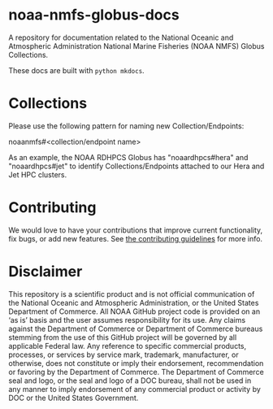 # noaa-nmfs-globus-docs

A repository for documentation related to the National Oceanic and Atmospheric Administration National Marine Fisheries (NOAA NMFS) Globus Collections.

These docs are built with `python mkdocs`. 

# Collections

Please use the following pattern for naming new Collection/Endpoints:

noaanmfs#<collection/endpoint name>

As an example, the NOAA RDHPCS Globus has "noaardhpcs#hera" and "noaardhpcs#jet" to identify Collections/Endpoints attached to our Hera and Jet HPC clusters.

# Contributing

We would love to have your contributions that improve current functionality, fix bugs, or add new features.  See [the contributing guidelines](CONTRIBUTING.md) for more info.

# Disclaimer

This repository is a scientific product and is not official communication of the National Oceanic and
Atmospheric Administration, or the United States Department of Commerce. All NOAA GitHub project
code is provided on an ‘as is’ basis and the user assumes responsibility for its use. Any claims against the
Department of Commerce or Department of Commerce bureaus stemming from the use of this GitHub
project will be governed by all applicable Federal law. Any reference to specific commercial products,
processes, or services by service mark, trademark, manufacturer, or otherwise, does not constitute or
imply their endorsement, recommendation or favoring by the Department of Commerce. The Department
of Commerce seal and logo, or the seal and logo of a DOC bureau, shall not be used in any manner to
imply endorsement of any commercial product or activity by DOC or the United States Government.

